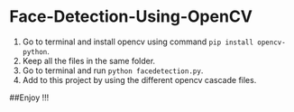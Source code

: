 # Face-Detection-Using-OpenCV

1) Go to terminal and install opencv using command `pip install opencv-python`.
2) Keep all the files in the same folder.
3) Go to terminal and run `python facedetection.py`.
4) Add to this project by using the different opencv cascade files.

##Enjoy !!!
